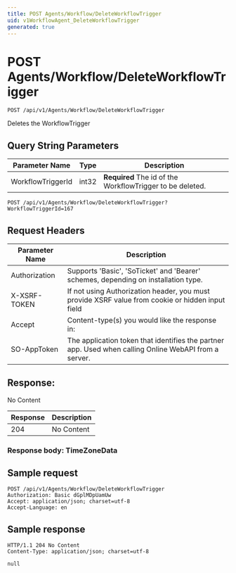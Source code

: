 ```yaml
---
title: POST Agents/Workflow/DeleteWorkflowTrigger
uid: v1WorkflowAgent_DeleteWorkflowTrigger
generated: true
---
```


# POST Agents/Workflow/DeleteWorkflowTrigger

```http
POST /api/v1/Agents/Workflow/DeleteWorkflowTrigger
```

Deletes the WorkflowTrigger







## Query String Parameters

| Parameter Name | Type |  Description |
|----------------|------|--------------|
| WorkflowTriggerId | int32 | **Required** The id of the WorkflowTrigger to be deleted. |

```http
POST /api/v1/Agents/Workflow/DeleteWorkflowTrigger?WorkflowTriggerId=167
```


## Request Headers

| Parameter Name | Description |
|----------------|-------------|
| Authorization  | Supports 'Basic', 'SoTicket' and 'Bearer' schemes, depending on installation type. |
| X-XSRF-TOKEN   | If not using Authorization header, you must provide XSRF value from cookie or hidden input field |
| Accept         | Content-type(s) you would like the response in:  |
| SO-AppToken | The application token that identifies the partner app. Used when calling Online WebAPI from a server. |


## Response:

No Content

| Response | Description |
|----------------|-------------|
| 204 | No Content |

### Response body: TimeZoneData


## Sample request

```http!
POST /api/v1/Agents/Workflow/DeleteWorkflowTrigger
Authorization: Basic dGplMDpUamUw
Accept: application/json; charset=utf-8
Accept-Language: en
```

## Sample response

```http_
HTTP/1.1 204 No Content
Content-Type: application/json; charset=utf-8

null
```